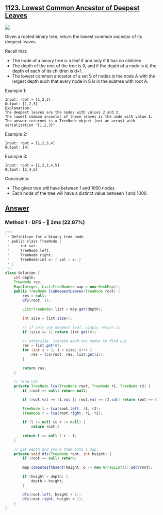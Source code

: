 ## [1123. Lowest Common Ancestor of Deepest Leaves](https://leetcode.com/problems/lowest-common-ancestor-of-deepest-leaves/)

![](https://github.com/weltond/DataStructure/blob/master/medium.PNG)

Given a rooted binary tree, return the lowest common ancestor of its deepest leaves.

Recall that:

- The node of a binary tree is a leaf if and only if it has no children
- The depth of the root of the tree is 0, and if the depth of a node is d, the depth of each of its children is d+1.
- The lowest common ancestor of a set S of nodes is the node A with the largest depth such that every node in S is in the subtree with root A.
 

Example 1:

```
Input: root = [1,2,3]
Output: [1,2,3]
Explanation: 
The deepest leaves are the nodes with values 2 and 3.
The lowest common ancestor of these leaves is the node with value 1.
The answer returned is a TreeNode object (not an array) with serialization "[1,2,3]".
```

Example 2:

```
Input: root = [1,2,3,4]
Output: [4]
```

Example 3:

```
Input: root = [1,2,3,4,5]
Output: [2,4,5]
```

Constraints:

- The given tree will have between 1 and 1000 nodes.
- Each node of the tree will have a distinct value between 1 and 1000.

## [Answer](https://leetcode.com/problems/lowest-common-ancestor-of-deepest-leaves/discuss/334577/JavaC%2B%2BPython-Two-Recursive-Solution)
### Method 1 - DFS - :turtle: 2ms (22.87%)

```java
/**
 * Definition for a binary tree node.
 * public class TreeNode {
 *     int val;
 *     TreeNode left;
 *     TreeNode right;
 *     TreeNode(int x) { val = x; }
 * }
 */
class Solution {
    int depth;
    TreeNode res;
    Map<Integer, List<TreeNode>> map = new HashMap();
    public TreeNode lcaDeepestLeaves(TreeNode root) {
        res = null;
        dfs(root, 1);
        
        List<TreeNode> list = map.get(depth);
        
        int size = list.size();
        
        // if only one deepest leaf, simply return it.
        if (size == 1) return list.get(0);
        
        // otherwise, iterate each two nodes to find LCA
        res = list.get(0);
        for (int i = 1; i < size; i++) { 
            res = lca(root, res, list.get(i));
        }
        
        return res;
    }
    
    // find LCA
    private TreeNode lca(TreeNode root, TreeNode r1, TreeNode r2) {
        if (root == null) return null;

        if (root.val == r1.val || root.val == r2.val) return root == r1 ? r1 : r2;
        
        TreeNode l = lca(root.left, r1, r2);
        TreeNode r = lca(root.right, r1, r2);
        
        if (l != null && r != null) {
            return root;}
        
        return l == null ? r : l;
    }
    
    // get depth and store them into a map.
    private void dfs(TreeNode root, int height) {
        if (root == null) return;
        
        map.computeIfAbsent(height, o -> new ArrayList()).add(root);
        
        if (height > depth) {
            depth = height;
        }
        
        dfs(root.left, height + 1);
        dfs(root.right, height + 1);
    }
}
```
